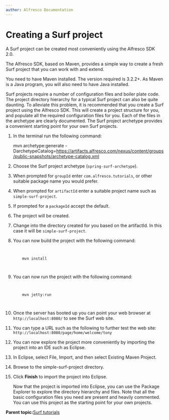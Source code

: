 ```yaml
---
author: Alfresco Documentation
---
```


# Creating a Surf project

A Surf project can be created most conveniently using the Alfresco SDK 2.0.

The Alfresco SDK, based on Maven, provides a simple way to create a fresh Surf project that you can work with and extend.

You need to have Maven installed. The version required is 3.2.2+. As Maven is a Java program, you will also need to have Java installed.

Surf projects require a number of configuration files and boiler plate code. The project directory hierarchy for a typical Surf project can also be quite daunting. To alleviate this problem, it is recommended that you create a Surf project using the Alfresco SDK. This will create a project structure for you, and populate all the required configuration files for you. Each of the files in the archetype are clearly documented. The Surf project archetype provides a convenient starting point for your own Surf projects.

1.  In the terminal run the following command:

    mvn archetype:generate -DarchetypeCatalog=https://artifacts.alfresco.com/nexus/content/groups/public-snapshots/archetype-catalog.xml

2.  Choose the Surf project archetype \(`spring-surf-archetype`\).

3.  When prompted for `groupId` enter `com.alfresco.tutorials`, or other suitable package name you would prefer.

4.  When prompted for `artifactId` enter a suitable project name such as `simple-surf-project`.

5.  If prompted for a `packageId` accept the default.

6.  The project will be created.

7.  Change into the directory created for you based on the artifactId. In this case it will be `simple-surf-project`.

8.  You can now build the project with the following command:

    ```
    
                            
        mvn install                    
                            
                        
    ```

9.  You can now run the project with the following command:

    ```
    
                            
        mvn jetty:run                    
                            
                        
    ```

10. Once the server has booted up you can point your web browser at `http://localhost:8080/` to see the Surf web site.

11. You can type a URL such as the following to further test the web site: `http://localhost:8080/page/home/welcome/tony`

12. You can now explore the project more conveniently by importing the project into an IDE such as Eclipse.
13. In Eclipse, select File, Import, and then select Existing Maven Project.

14. Browse to the simple-surf-project directory.

15. Click **Finish** to import the project into Eclipse.

    Now that the project is imported into Eclipse, you can use the Package Explorer to explore the directory hierarchy and files. Note that all the basic configuration files you need are present and heavily commented. You can use this project as the starting point for your own projects.


**Parent topic:**[Surf tutorials](../concepts/surf-tutorials.md)

